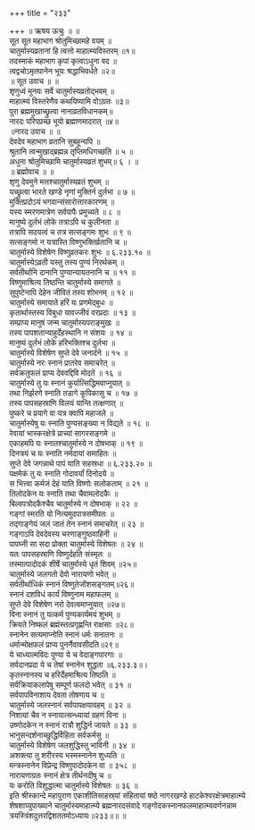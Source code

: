 +++
title = "२३३"

+++
॥ ऋषय ऊचुः ॥ ॥  
सूत सूत महाभाग श्रोतुमिच्छामहे वयम् ॥  
चातुर्मास्यव्रतानां हि त्वत्तो माहात्म्यविस्तरम् ॥१॥  
तदस्माकं महाभाग कृपां कृत्वाऽधुना वद ॥  
त्वद्वचोऽमृतपानेन भूयः श्रद्धाभिवर्धते ॥२॥  
॥ सूत उवाच ॥ ॥  
शृणुध्वं मुनयः सर्वे चातुर्मास्यव्रतोद्भवम् ॥  
माहात्म्यं विस्तरेणैव कथयिष्यामि वोऽग्रतः ॥३॥  
पुरा ब्रह्ममुखाच्छ्रुत्वा नानाव्रतविधानकम्॥  
नारदः परिपप्रच्छ भूयो ब्रह्माणमादरात् ॥४॥  
॥नारद उवाच ॥ ॥  
देवदेव महाभाग व्रतानि सुबहून्यपि ॥  
श्रुतानि त्वन्मुखाद्ब्रह्मन्न तृप्तिमधिगच्छति ॥ ५ ॥  
अधुना श्रोतुमिच्छामि चातुर्मास्यव्रतं शुभम्॥ ६ । ॥  
॥ ब्रह्मोवाच ॥ ॥  
शृणु देवमुने मत्तश्चातुर्मास्यव्रतं शुभम् ॥  
यच्छ्रुत्वा भारते खण्डे नृणां मुक्तिर्न दुर्लभा ॥ ७ ॥  
मुक्तिप्रदोऽयं भगवान्संसारोत्तारकारणम् ॥  
यस्य स्मरणमात्रेण सर्वपापैः प्रमुच्यते ॥ ८ ॥  
मानुष्ये दुर्लभं लोके तत्राऽपि च कुलीनता ॥  
तत्रापि सदयत्वं च तत्र सत्सङ्गमः शुभः ॥ ९ ॥  
सत्सङ्गमो न यत्रास्ति विष्णुभक्तिर्व्रतानि च ॥  
चातुर्मास्ये विशेषेण विष्णुव्रतकरः शुभः ॥ ६.२३३.१० ॥  
चातुर्मास्येऽव्रती यस्तु तस्य पुण्यं निरर्थकम् ॥  
सर्वतीर्थानि दानानि पुण्यान्यायतनानि च ॥ ११ ॥  
विष्णुमाश्रित्य तिष्ठन्ति चातुर्मास्ये समागते ॥  
सुपुष्टेनापि देहेन जीवितं तस्य शोभनम् ॥ १२ ॥  
चातुर्मास्ये समायाते हरिं यः प्रणमेद्बुधः ॥  
कृतार्थास्तस्य विबुधा यावज्जीवं वरप्रदाः ॥ १३ ॥  
सम्प्राप्य मानुषं जन्म चातुर्मास्यपराङ्मुखः ॥  
तस्य पापशतान्याहुर्देहस्थानि न संशयः ॥ १४ ॥  
मानुष्यं दुर्लभं लोके हरिभक्तिश्च दुर्लभा ॥  
चातुर्मास्ये विशेषेण सुप्ते देवे जनार्दने ॥ १५ ॥  
चातुर्मास्ये नरः स्नानं प्रातरेव समाचरेत् ॥  
सर्वक्रतुफलं प्राप्य देववद्दिवि मोदते ॥ १६ ॥  
चातुर्मास्ये तु यः स्नानं कुर्यात्सिद्धिमवाप्नुयात् ॥  
तथा निर्झरणे स्नाति तडागे कूपिकासु च ॥ १७ ॥  
तस्य पापसहस्राणि विलयं यान्ति तत्क्षणात् ॥  
पुष्करे च प्रयागे वा यत्र क्वापि महाजले ॥  
चातुर्मास्येषु यः स्नाति पुण्यसङ्ख्या न विद्यते ॥ १८ ॥  
रेवायां भास्करक्षेत्रे प्राच्यां सागरसङ्गमे ॥  
एकाहमपि यः स्नातश्चातुर्मास्ये न दोषभाक् ॥ १९ ॥  
दिनत्रयं च यः स्नाति नर्मदायां समाहितः ॥  
सुप्ते देवे जगन्नाथे पापं याति सहस्रधा ॥ ६.२३३.२० ॥  
पक्षमेकं तु यः स्नाति गोदावर्यां दिनोदये ॥  
स भित्त्वा कर्मजं देहं याति विष्णोः सलोकताम् ॥ २१ ॥  
तिलोदकेन यः स्नाति तथा चैवामलोदकैः ॥  
बिल्वपत्रोदकैश्चैव चातुर्मास्ये न दोषभाक् ॥ २२ ॥  
गङ्गां स्मरति यो नित्यमुदपात्रसमीपतः ॥  
तद्गाङ्गेयं जलं जातं तेन स्नानं समाचरेत् ॥ २३ ॥  
गङ्गाऽपि देवदेवस्य चरणाङ्गुष्ठवाहिनी ॥  
पापघ्नी सा सदा प्रोक्ता चातुर्मास्ये विशेषतः ॥ २४ ॥  
यतः पापसहस्राणि विष्णुर्दहति संस्मृतः ॥  
तस्मात्पादोदकं शीर्षे चातुर्मास्ये धृतं शिवम् ॥२५॥  
चातुर्मास्ये जलगतो देवो नारायणो भवेत् ॥  
सर्वतीर्थाधिकं स्नानं विष्णुतेजोंशसङ्गतम्॥२६॥  
स्नानं दशविधं कार्यं विष्णुनाम महाफलम् ॥  
सुप्ते देवे विशेषेण नरो देवत्वमाप्नुयात् ॥२७॥  
विना स्नानं तु यत्कर्म पुण्यकार्यमयं शुभम् ॥  
क्रियते निष्फलं ब्रह्मंस्तत्प्रगृह्णन्ति राक्षसाः ॥२८॥  
स्नानेन सत्यमाप्नोति स्नानं धर्मः सनातनः ॥  
धर्मान्मोक्षफलं प्राप्य पुनर्नैवावसीदति॥२९॥  
ये चाध्यात्मविदः पुण्या ये च वेदाङ्गपारगाः ॥  
सर्वदानप्रदा ये च तेषां स्नानेन शुद्धता ॥६.२३३.३॥।  
कृतस्नानस्य च हरिर्देहमाश्रित्य तिष्ठति ॥  
सर्वक्रियाकलापेषु सम्पूर्ण फलदो भवेत् ॥ ३१ ॥  
सर्वपापविनाशाय देवता तोषणाय च ॥  
चातुर्मास्ये जलस्नानं सर्वपापक्षयावहम् ॥ ३२ ॥  
निशायां चैव न स्नायात्सन्ध्यायां ग्रहणं विना ॥  
उष्णोदकेन न स्नानं रात्रौ शुद्धिर्न जायते ॥ ३३ ॥  
भानुसन्दर्शनाच्छुद्धिर्विहिता सर्वकर्मसु ॥  
चातुर्मास्ये विशेषेण जलशुद्धिस्तु भाविनी ॥ ३४ ॥  
अशक्त्या तु शरीरस्य भस्मस्नानेन शुध्यति ॥  
मन्त्रस्नानेन विप्रेन्द्र विष्णुपादोदकेन वा ॥ ३५८ ॥  
नारायणाग्रतः स्नानं क्षेत्र तीर्थनदीषु च ॥  
यः करोति विशुद्धात्मा चातुर्मास्ये विशेषतः ॥ ३६ ॥  
इति श्रीस्कान्दे महापुराण एकाशीतिसाहस्र्यां संहितायां षष्ठे नागरखण्डे हाटकेश्वरक्षेत्रमाहात्म्ये शेषशाय्युपाख्याने चातुर्मास्यमाहात्म्ये ब्रह्मनारदसंवादे गङ्गोदकस्नानफलमाहात्म्यवर्णनन्नाम त्रयस्त्रिंशदुत्तरद्विशततमोऽध्यायः॥२३३॥॥ ॥